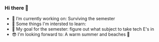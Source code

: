 ### Hi there 👋

- 🔭 I’m currently working on: Surviving the semester
- 🌱 Some things I'm intersted to learn: 
- 🤔 My goal for the semester: figure out what subject to take tech E's in
- :sunglasses: I'm looking forward to: A warm summer and beaches 🌊

